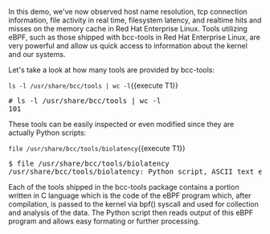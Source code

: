 In this demo, we've now observed host name resolution, tcp connection information, file activity in real time, filesystem latency, and realtime hits and misses on the memory cache in Red Hat Enterprise Linux. Tools utilizing eBPF, such as those shipped with bcc-tools in Red Hat Enterprise Linux, are very powerful and allow us quick access to information about the kernel and our systems.

Let's take a look at how many tools are provided by bcc-tools:

`ls -l /usr/share/bcc/tools | wc -l`{{execute T1}}

<pre class="file">
# ls -l /usr/share/bcc/tools | wc -l
101
</pre>

These tools can be easily inspected or even modified since they are actually Python scripts:

`file /usr/share/bcc/tools/biolatency`{{execute T1}}

<pre class="file">
$ file /usr/share/bcc/tools/biolatency
/usr/share/bcc/tools/biolatency: Python script, ASCII text executable
</pre>

Each of the tools shipped in the bcc-tools package contains a portion written in C language which is the code of the eBPF program which, after compilation, is passed to the kernel via bpf() syscall and used for collection and analysis of the data. The Python script then reads output of this eBPF program and allows easy formating or further processing.
